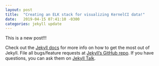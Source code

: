 ```yaml
---
layout: post
title:  "Creating an ELK stack for visualizing KernelCI data!"
date:   2019-04-15 07:41:10 -0300
categories: jekyll update
---
```


This is a new post!!!

Check out the [Jekyll docs][jekyll-docs] for more info on how to get the most out of Jekyll. File all bugs/feature requests at [Jekyll’s GitHub repo][jekyll-gh]. If you have questions, you can ask them on [Jekyll Talk][jekyll-talk].

[jekyll-docs]: https://jekyllrb.com/docs/home
[jekyll-gh]:   https://github.com/jekyll/jekyll
[jekyll-talk]: https://talk.jekyllrb.com/
